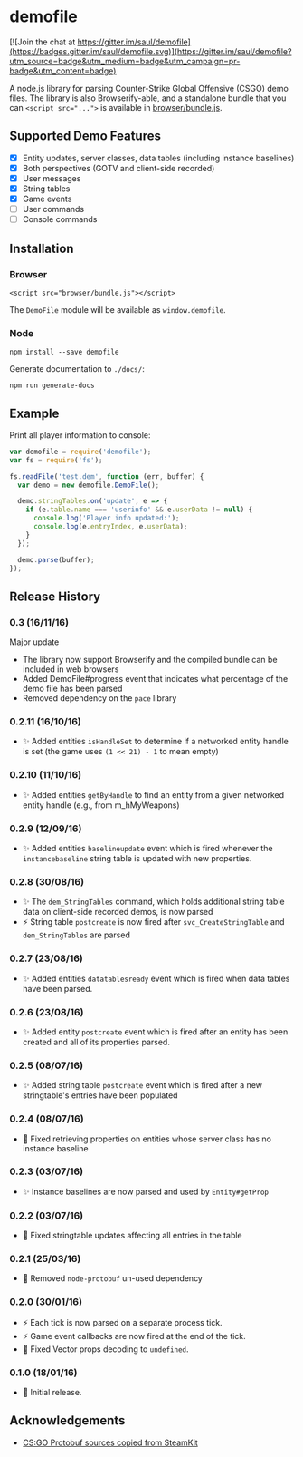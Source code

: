 # demofile

[![Join the chat at https://gitter.im/saul/demofile](https://badges.gitter.im/saul/demofile.svg)](https://gitter.im/saul/demofile?utm_source=badge&utm_medium=badge&utm_campaign=pr-badge&utm_content=badge)

A node.js library for parsing Counter-Strike Global Offensive (CSGO) demo files.
The library is also Browserify-able, and a standalone bundle that you can `<script src="...">` is available in [browser/bundle.js](browser/bundle.js).

## Supported Demo Features

- [x] Entity updates, server classes, data tables (including instance baselines)
- [x] Both perspectives (GOTV and client-side recorded)
- [x] User messages
- [x] String tables
- [x] Game events
- [ ] User commands
- [ ] Console commands

## Installation

### Browser

    <script src="browser/bundle.js"></script>

The `DemoFile` module will be available as `window.demofile`. 

### Node

    npm install --save demofile

Generate documentation to `./docs/`:

    npm run generate-docs

## Example

Print all player information to console:

```js
var demofile = require('demofile');
var fs = require('fs');

fs.readFile('test.dem', function (err, buffer) {
  var demo = new demofile.DemoFile();

  demo.stringTables.on('update', e => {
    if (e.table.name === 'userinfo' && e.userData != null) {
      console.log('Player info updated:');
      console.log(e.entryIndex, e.userData);
    }
  });

  demo.parse(buffer);
});
```

## Release History

### 0.3 (16/11/16)

Major update

- The library now support Browserify and the compiled bundle can be included in web browsers
- Added DemoFile#progress event that indicates what percentage of the demo file has been parsed
- Removed dependency on the `pace` library

### 0.2.11 (16/10/16)

- :sparkles: Added entities `isHandleSet` to determine if a networked entity handle is set (the game uses `(1 << 21) - 1` to mean empty)

### 0.2.10 (11/10/16)

- :sparkles: Added entities `getByHandle` to find an entity from a given networked entity handle (e.g., from m_hMyWeapons)

### 0.2.9 (12/09/16)

- :sparkles: Added entities `baselineupdate` event which is fired whenever the `instancebaseline` string table is updated with new properties.

### 0.2.8 (30/08/16)

- :sparkles: The `dem_StringTables` command, which holds additional string table data on client-side recorded demos, is now parsed
- :zap: String table `postcreate` is now fired after `svc_CreateStringTable` and `dem_StringTables` are parsed

### 0.2.7 (23/08/16)

- :sparkles: Added entities `datatablesready` event which is fired when data tables have been parsed.

### 0.2.6 (23/08/16)

- :sparkles: Added entity `postcreate` event which is fired after an entity has been created and all of its properties parsed.

### 0.2.5 (08/07/16)

- :sparkles: Added string table `postcreate` event which is fired after a new stringtable's entries have been populated

### 0.2.4 (08/07/16)

- :bug: Fixed retrieving properties on entities whose server class has no instance baseline

### 0.2.3 (03/07/16)

- :sparkles: Instance baselines are now parsed and used by `Entity#getProp`

### 0.2.2 (03/07/16)

- :bug: Fixed stringtable updates affecting all entries in the table

### 0.2.1 (25/03/16)

- :card_index: Removed `node-protobuf` un-used dependency

### 0.2.0 (30/01/16)

- :zap: Each tick is now parsed on a separate process tick.
- :zap: Game event callbacks are now fired at the end of the tick.
- :bug: Fixed Vector props decoding to `undefined`.

### 0.1.0 (18/01/16)

- :tada: Initial release.

## Acknowledgements

- [CS:GO Protobuf sources copied from SteamKit](https://github.com/SteamRE/SteamKit)
